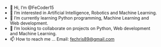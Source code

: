 - 👋 Hi, I’m @FeCoder15
- 👀 I’m interested in Artificial Intelligence, Robotics and Machine Learning.
- 🌱 I’m currently learning Python programming, Machine Learning and Web development.
- 💞️ I’m looking to collaborate on projects on Python, Web development and Machine Learning.
- 📫 How to reach me ...
Email: fechris89@gmail.com
<!---
FeCoder15/FeCoder15 is a ✨ special ✨ repository because its `README.md` (this file) appears on your GitHub profile.
You can click the Preview link to take a look at your changes.
--->
